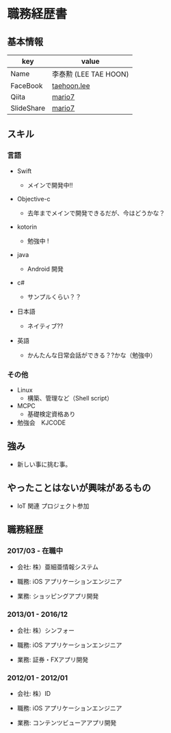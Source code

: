 # 職務経歴書

## 基本情報

|key|value|
|---|-----|
|Name|李泰勲 (LEE TAE HOON)|
|FaceBook|[taehoon.lee](https://www.facebook.com/taehoon.lee.7731)|
|Qiita|[mario7](https://qiita.com/mario7)|
|SlideShare|[mario7](http://www.slideshare.net/)|


## スキル

### 言語

- Swift
  - メインで開発中!!
- Objective-c
  - 去年までメインで開発できるだが、今はどうかな？
- kotorin
  - 勉強中 !
- java
  - Android 開発
- c#  
  - サンプルくらい？？

- 日本語
  - ネイティブ??
- 英語
  - かんたんな日常会話ができる？?かな（勉強中）


### その他

- Linux
  - 構築、管理など（Shell script）
- MCPC
  - 基礎検定資格あり
- 勉強会　KJCODE

## 強み
 - 新しい事に挑む事。

## やったことはないが興味があるもの
 - IoT 関連 プロジェクト参加


## 職務経歴

### 2017/03 - 在職中　
- 会社:   株）亜細亜情報システム

- 職務:   iOS アプリケーションエンジニア

- 業務:    ショッピングアプリ開発

### 2013/01 - 2016/12
- 会社:   株）シンフォー

- 職務:   iOS アプリケーションエンジニア

- 業務:    証券・FXアプリ開発

### 2012/01 - 2012/01
- 会社:   株）ID

- 職務:   iOS アプリケーションエンジニア

- 業務:    コンテンツビューアアプリ開発
